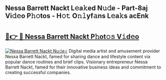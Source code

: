 ## Nessa Barrett Nackt L𝚎a𝚔ed N𝚞𝚍e - Part-8aj Vi𝚍𝚎o P𝚑𝚘tos - H𝚘𝚝 O𝚗𝚕yf𝚊ns L𝚎a𝚔s acEnk

# <h2><a href="http://kf1w33s.oniu.top/?m=Nessa+Barrett+Nackt">🔗👉 🔴 Nessa Barrett Nackt P𝚑ot𝚘𝚜 V𝚒d𝚎o</a></h2>

[![Nessa Barrett Nackt Nu𝚍e𝚜](https://i.imgur.com/0qMVB7G.gif)](http://kf1w33s.oniu.top/?m=Nessa+Barrett+Nackt)
Digital media artist and amusement provider Nessa Barrett Nackt, famed for sharing dance and lifestyle content via popular dance routines and brief clips. Visionary entrepreneur Nessa Barrett Nackt, famed for their innovative business ideas and commitment to creating successful companies.  

